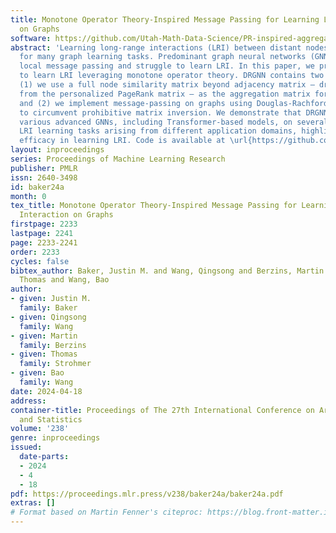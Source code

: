 ```yaml
---
title: Monotone Operator Theory-Inspired Message Passing for Learning Long-Range Interaction
  on Graphs
software: https://github.com/Utah-Math-Data-Science/PR-inspired-aggregation
abstract: 'Learning long-range interactions (LRI) between distant nodes is crucial
  for many graph learning tasks. Predominant graph neural networks (GNNs) rely on
  local message passing and struggle to learn LRI. In this paper, we propose DRGNN
  to learn LRI leveraging monotone operator theory. DRGNN contains two key components:
  (1) we use a full node similarity matrix beyond adjacency matrix – drawing inspiration
  from the personalized PageRank matrix – as the aggregation matrix for message passing,
  and (2) we implement message-passing on graphs using Douglas-Rachford splitting
  to circumvent prohibitive matrix inversion. We demonstrate that DRGNN surpasses
  various advanced GNNs, including Transformer-based models, on several benchmark
  LRI learning tasks arising from different application domains, highlighting its
  efficacy in learning LRI. Code is available at \url{https://github.com/Utah-Math-Data-Science/PR-inspired-aggregation}.'
layout: inproceedings
series: Proceedings of Machine Learning Research
publisher: PMLR
issn: 2640-3498
id: baker24a
month: 0
tex_title: Monotone Operator Theory-Inspired Message Passing for Learning Long-Range
  Interaction on Graphs
firstpage: 2233
lastpage: 2241
page: 2233-2241
order: 2233
cycles: false
bibtex_author: Baker, Justin M. and Wang, Qingsong and Berzins, Martin and Strohmer,
  Thomas and Wang, Bao
author:
- given: Justin M.
  family: Baker
- given: Qingsong
  family: Wang
- given: Martin
  family: Berzins
- given: Thomas
  family: Strohmer
- given: Bao
  family: Wang
date: 2024-04-18
address:
container-title: Proceedings of The 27th International Conference on Artificial Intelligence
  and Statistics
volume: '238'
genre: inproceedings
issued:
  date-parts:
  - 2024
  - 4
  - 18
pdf: https://proceedings.mlr.press/v238/baker24a/baker24a.pdf
extras: []
# Format based on Martin Fenner's citeproc: https://blog.front-matter.io/posts/citeproc-yaml-for-bibliographies/
---
```

